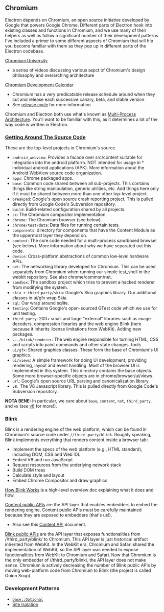 ## Chromium

Electron depends on Chromium, an open source initiative developed by Google that powers Google Chrome. Different parts of Electron hook into existing classes and functions in Chromium, and we use many of their helpers as well as follow a significant number of their development patterns. I've included a primer to some different aspects of Chromium that will hlp you become familiar with them as they pop up in different parts of the Electron codebase.

[Chromium University](https://www.chromium.org/developers/tech-talk-videos)
   * a series of videos discussing various aspct of Chromium's design philosophy and overarching architecture

[Chromium Development Calendar](https://chromiumdash.appspot.com/schedule)
   * Chromium has a very predicatable release schedule around when they cut and release each successive canary, beta, and stable version
   * See [release cycle](https://chromium.googlesource.com/chromium/src/+/master/docs/process/release_cycle.md) for more information

Chromium and Electron both use what's known as [Multi-Process Architecture](https://www.chromium.org/developers/design-documents/multi-process-architecture). You'll want to be familiar with this, as it determines a lot of the way code is written in Electron.

### [Getting Around The Source Code](https://www.chromium.org/developers/how-tos/getting-around-the-chrome-source-code)

These are the top-level projects in Chromium's source.

* `android_webview`: Provides a facade over src/content suitable for integration into the android platform. NOT intended for usage in * individual android applications (APK). More information about the Android WebView source code organization.
* `apps`: Chrome packaged apps.
* `base`: Common code shared between all sub-projects. This contains things like string manipulation, generic utilities, etc. Add things here only if it must be shared between more than one other top-level project. 
* `breakpad`: Google's open source crash reporting project. This is pulled directly from Google Code's Subversion repository.
* `build`: Build-related configuration shared by all projects.
* `cc`: The Chromium compositor implementation.
* `chrome`: The Chromium browser (see below).
* `chrome/test/data`: Data files for running certain tests.
* `components`:  directory for components that have the Content Module as the uppermost layer they depend on.
* `content`: The core code needed for a multi-process sandboxed browser (see below). More information about why we have separated out this code.
* `device`: Cross-platform abstractions of common low-level hardware APIs.
* `net`: The networking library developed for Chromium. This can be used separately from Chromium when running our simple test_shell in the webkit repository. See also chrome/common/net.
* `sandbox`: The sandbox project which tries to prevent a hacked renderer from modifying the system.
* `skia + third_party/skia`: Google's Skia graphics library. Our additional classes in ui/gfx wrap Skia.
* `sql`: Our wrap around sqlite.
* `testing`: Contains Google's open-sourced GTest code which we use for unit testing.
* `third_party`: 200+ small and large "external" libraries such as image decoders, compression libraries and the web engine Blink (here because it inherits license limitations from WebKit). Adding new packages.
* `.../blink/renderer`: The web engine responsible for turning HTML, CSS and scripts into paint commands and other state changes. 
tools
* `ui/gfx`: Shared graphics classes. These form the base of Chromium's UI graphics.
* `ui/views`: A simple framework for doing UI development, providing rendering, layout and event handling. Most of the browser UI is implemented in this system. This directory contains the base objects. Some more browser-specific objects are in chrome/browser/ui/views.
* `url`: Google's open source URL parsing and canonicalization library.
* `v8:` The V8 Javascript library. This is pulled directly from Google Code's Subversion repository.

**NOTA BENE:** In particular, we care about `base`, `content`, `net`, `third_party`, and `v8` (see [v8](v8.md) for more!).

### Blink

Blink is a rendering engine of the web platform, which can be found in Chromium's source code under `//third_party/blink`. Roughly speaking, Blink implements everything that renders content inside a browser tab:
* Implement the specs of the web platform (e.g., HTML standard), including DOM, CSS and Web IDL
* Embed V8 and run JavaScript
* Request resources from the underlying network stack
* Build DOM trees
* Calculate style and layout
* Embed Chrome Compositor and draw graphics

[How Blink Works](https://docs.google.com/document/d/1aitSOucL0VHZa9Z2vbRJSyAIsAz24kX8LFByQ5xQnUg) is a high-level overview doc explaining what it does and how.

[Content public APIs](https://cs.chromium.org/chromium/src/content/public/) are the API layer that enables embedders to embed the rendering engine. Content public APIs must be carefully maintained because they are exposed to embedders (that's us!).
* Also see this [Content API](https://www.chromium.org/developers/content-module/content-api) document.

[Blink public APIs](https://cs.chromium.org/chromium/src/third_party/blink/public/?q=blink/public&sq=package:chromium&dr) are the API layer that exposes functionalities from //third_party/blink/ to Chromium. This API layer is just historical artifact inherited from WebKit. In the WebKit era, Chromium and Safari shared the implementation of WebKit, so the API layer was needed to expose functionalities from WebKit to Chromium and Safari. Now that Chromium is the only embedder of //third_party/blink/, the API layer does not make sense. Chromium is actively decreasing the number of Blink public APIs by moving web-platform code from Chromium to Blink (the project is called Onion Soup).

### Development Patterns

* [`base::Optional`](https://chromium.googlesource.com/chromium/src/+/HEAD/docs/optional.md)
* [Site Isolation](https://www.chromium.org/developers/design-documents/site-isolation)
